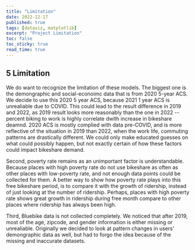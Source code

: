 ```yaml
---
title: "Limitation"
date: 2022-12-17
published: true
tags: [dataviz, matplotlib]
excerpt: "Project Limitation"
toc: false
toc_sticky: true
read_time: true
---
```


## 5 Limitation 

We do want to recognize the limitation of these models. The biggest one is the demongraphic and social-econoimc data that is from 2020 5-year ACS. We decide to use this 2020 5 year ACS, because 2021 1 year ACS is unrealiable due to COVID. This could lead to the result difference in 2019 and 2022, as 2019 result looks more reasonably than the one in 2022 -- percent biking to work is highly correlate dwith increase in bikeshare deamnd. 2020 ACS is mostly complied with data pre-COVID, and is more reflective of the situation in 2019 than 2022, when the work life, commuting patterns are drastically different. We could only make educated guesses on what could possibly happen, but not exactly certain of how these factors could impact bikeshare demand.

Second, poverty rate remains as an unimportant factor is understandable. Because places with high poverty rate do not use bikeshare as often as other places with low-poverty rate, and not enough data points could be collected for them. A better way to show how poverty rate plays into this free bikeshare period, is to compare it with the growth of ridership, instead of just looking at the number of ridership. Perhaps, places with high poverty rate shows great growth in ridership during free month compare to other places where ridership has always been high. 

Third, Bluebike data is not collected completely. We noticed that after 2019, most of the age, zipcode, and gender information is either missing or unrealiable. Originally we decided to look at pattern changes in users' demongraphic data as well, but had to forgo the idea because of the missing and inaccurate datasets.
